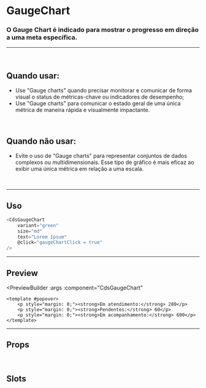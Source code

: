 # GaugeChart

### O Gauge Chart é indicado para mostrar o progresso em direção a uma meta específica.
---
<br>

## Quando usar:
- Use "Gauge charts" quando precisar monitorar e comunicar de forma visual o status de métricas-chave ou indicadores de desempenho;
- Use "Gauge charts" para comunicar o estado geral de uma única métrica de maneira rápida e visualmente impactante.

<br>

## Quando não usar:
- Evite o uso de "Gauge charts" para representar conjuntos de dados complexos ou multidimensionais. Esse tipo de gráfico é mais eficaz ao exibir uma única métrica em relação a uma escala.

<br>

---

## Uso

```js
<CdsGaugeChart
	variant="green"
	size="md"
	text="Lorem Ipsum"
	@click="gaugeChartClick = true"
/>
```

---

## Preview

<PreviewBuilder
	:args
	:component="CdsGaugeChart"
>
	<template #popover>
		<p style="margin: 0;"><strong>Em atendimento:</strong> 280</p>
		<p style="margin: 0;"><strong>Pendentes:</strong> 60</p>
		<p style="margin: 0;"><strong>Em acompanhamento:</strong> 600</p>
	</template>
</PreviewBuilder>

---

## Props

<APITable
	name="CdsGaugeChart"
	section="props"
/>
<br>

## Slots

<APITable
	name="CdsGaugeChart"
	section="slots"
/>

<script setup>
import { ref } from 'vue';
import CdsGaugeChart from '@/components/GaugeChart.vue';

const args = ref({
	value: 79.2,
	showTarget: false,
	target: 85,
	variant: "green",
	size: 250,
	subtitle: 'aptos ao indicador',
});
</script>

